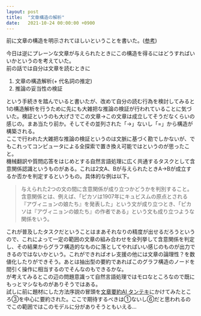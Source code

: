 ```yaml
---
layout: post
title:  "文章構造の解析"
date:   2021-10-24 00:00:00 +0900
---
```


前に文章の構造を明示されてほしいということを書いた。([参考](https://auhulu.github.io/blog/2021/10/19/logic_markup.html))  

今日は逆にプレーンな文章が与えられたときにこの構造を得るにはどうすればいいかというのを考えていた。  
前の話では自分は文章を読むときに
1. 文章の構造解析(+ 代名詞の推定)
2. 推論の妥当性の検証  

という手続きを踏んでいると書いたが、改めて自分の読む行為を検討してみると1の構造解析を行うために先にも大雑把な推論の検証が行われていることに気づいた。検証というのも大げさでこの文章→この文章は成立してそうだなくらいの感じの。まあ当たり前か。そしてその並列された「→」ないし「=」から構造が構築される。  
ここで行われた大雑把な推論の検証というのは文脈に基づく勘でしかないが、でもこれってコンピュータによる全探索で置き換え可能ではというのが思ったこと。  
機械翻訳や質問応答をはじめとする自然言語処理に広く共通するタスクとして含意関係認識というものがある。これは2文A、Bが与えられたときA→Bが成立するか否かを判定するというもの。具体的な例は以下。
> 与えられた2つの文の間に含意関係が成り立つかどうかを判別すること。含意関係とは、例えば、「ピカソは1907年にキュビスムの原点とされる『アヴィニョンの娘たち』を発表した」という文が成り立つとき、「ピカソは『アヴィニョンの娘たち』の作者である」という文も成り立つような関係をいう。    

これが普及したタスクだということはまあそれなりの精度が出せるだろうというので、これによって一定の範囲の文章の組み合わせを全列挙して含意関係を判定し、その結果からグラフ構造的なものに落としてやればいい感じのものが出力できるのではないかという。これができればオレ支援の他には文章の論理性？を数値化したりができそう。あとは抽出型の要約であればこのグラフ構造のノードを間引く操作に相当するのでそんなのもできるかな。  
が考えてみるとこの辺の問題意識って自然言語処理ではモロなところなので既にもっとマシなものがありそうではある。  
試しに前に題材にした方法序説の冒頭を[文章要約AI タンテキ](https://ai-tanteki.com/)にかけてみたところ③を中心に要約された。ここで期待するべきは①ないし⑥だと思われるのでこの範囲ではこのモデルに分がありそうともいえる...
